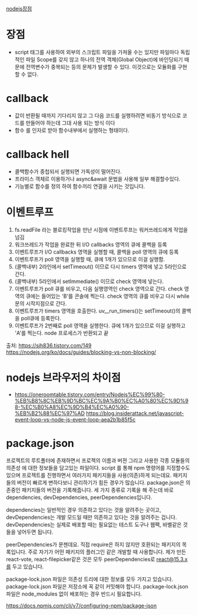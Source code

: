 [nodejs장점](#장점)

# 장점

- script 태그를 사용하여 외부의 스크립트 파일을 가져올 수는 있지만 파일마다 독립적인 파일 Scope를 갖지 않고 하나의 전역 객체(Global Object)에 바인딩되기 때문에 전역변수가 중복되는 등의 문제가 발생할 수 있다. 이것으로는 모듈화를 구현할 수 없다.

# callback

- 값이 반환될 때까지 기다리지 않고 그 다음 코드를 실행하려면 비동기 방식으로 코드를 만들어야 하는데 그대 사용 되는 방식 이다
- 함수 를 인자로 받아 함수내부에서 실행하는 형태이다.

# callback hell

- 콜백함수가 중첩되서 실행되면 가독성이 떨어진다.
- 프라미스 객체르 이용하거나 async&await 문법을 사용해 일부 해결할수있다.
- 기능별로 함수를 정의 하여 함수끼리 연결을 시키는 것입니다.

# 이벤트루프

1. fs.readFile 라는 블로킹작업을 만난 시점에 이벤트루프는 워커쓰레드에게 작업을 넘김
2. 워크쓰레드가 작업을 완료한 뒤 I/O callbacks 영역의 큐에 콜백을 등록
3. 이벤트루프가 I/O callbacks 영역을 실행할 때, 콜백을 poll 영역의 큐에 등록
4. 이벤트루프가 poll 영역을 실행할 때, 큐에 1개가 있으므로 이걸 실행함.
5. (콜백내부) 2라인에서 setTimeout() 이므로 다시 timers 영역에 넣고 5라인으로 간다.
6. (콜백내부) 5라인에서 setImmediate() 이므로 check 영역에 넣는다.
7. 이벤트루프가 poll 큐를 비우고, 다음 실행영역인 check 영역으로 간다. check 영역의 큐에는 들어있는 'B'를 콘솔에 찍는다. check 영역의 큐를 비우고 다시 while문의 시작지점으로 간다.
8. 이벤트루프가 timers 영역을 호출한다. uv\_\_run_timers()는 setTimeout()의 콜백을 poll큐에 등록한다.
9. 이벤트루프가 2번째로 poll 영역을 실행한다. 큐에 1개가 있으므로 이걸 실행하고 'A'를 찍는다.
   node 프로세스가 반환되고 끝

출처: https://sjh836.tistory.com/149
https://nodejs.org/ko/docs/guides/blocking-vs-non-blocking/

# nodejs 브라우저의 차이점

- https://oneroomtable.tistory.com/entry/Nodejs%EC%99%80-%EB%B8%8C%EB%9D%BC%EC%9A%B0%EC%A0%80%EC%9D%98-%EC%B0%A8%EC%9D%B4%EC%A0%90-%EB%B2%88%EC%97%AD
  https://blog.insiderattack.net/javascript-event-loop-vs-node-js-event-loop-aea2b1b85f5c

# package.json

프로젝트의 루트폴터에 존재하면서 프로젝의 이름과 버젼 그리고 사용한 각종 모듈들의 의존성 에 대한 정보들을 담고있는 파일이다.
script 를 통해 npm 명령어를 지정할수도 있으며
프로젝트를 진행하면서 여러가지 패키지들을 사용(의존)하게 되는데요. 패키지들의 버전이 빠르게 변하다보니 관리하기가 힘든 경우가 많습니다. package.json은 의존중인 패키지들의 버전을 기록해줍니다. 세 가지 종류로 기록을 해 주는데 바로 dependencies, devDependencies, peerDependencies입니다.

dependencies는 일반적인 경우 의존하고 있다는 것을 알려주는 곳이고, devDependencies는 개발 모드일 때만 의존하고 있다는 것을 알려주는 겁니다. devDependencies는 실제로 배포할 때는 필요없는 테스트 도구나 웹팩, 바벨같은 것들을 넣어두면 됩니다.

peerDependencies가 문젠데요. 직접 require은 하지 않지만 호환되는 패키지의 목록입니다. 주로 자기가 어떤 패키지의 플러그인 같은 개발할 때 사용합니다. 제가 만든 react-vote, react-filepicker같은 것은 모두 peerDependencies로 react@15.3.x를 두고 있습니다.

package-lock.json 파일은 의존성 트리에 대한 정보를 모두 가지고 있습니다.
package-lock.json 파일은 저장소에 꼭 같이 커밋해야 합니다.
package-lock.json 파일은 node_modules 없이 배포하는 경우 반드시 필요합니다.

https://docs.npmjs.com/cli/v7/configuring-npm/package-json
